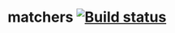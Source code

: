 # matchers [![Build status](https://ci.appveyor.com/api/projects/status/v43da1xj2hvkd901/branch/main?svg=true)](https://ci.appveyor.com/project/barsich/matchers/branch/main)
